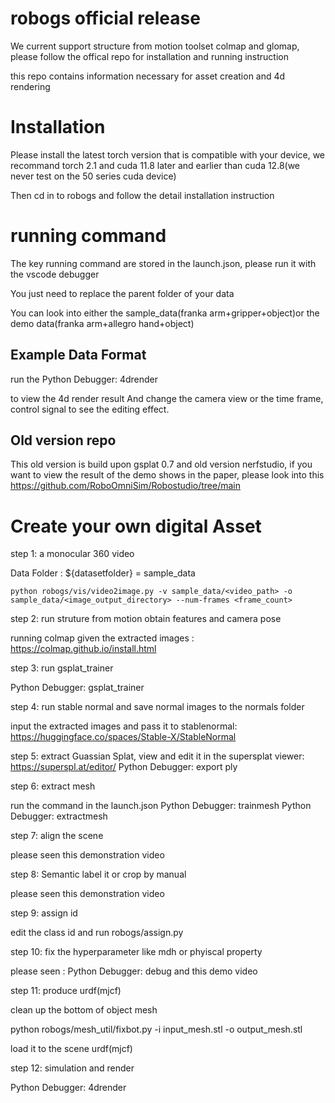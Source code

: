 # robogs official release



We current support structure from motion toolset colmap and glomap, please follow the offical repo for installation and running instruction

this repo contains information necessary for asset creation and 4d rendering


# Installation 

Please install the latest torch version that is compatible with your device, we recommand torch 2.1 and cuda 11.8 later and earlier than cuda 12.8(we never test on the 50 series cuda device)

Then cd in to robogs and follow the detail installation instruction


# running command

The key running command are stored in the launch.json, please run it with the vscode debugger

You just need to replace the parent folder of your data 

You can look into either the sample_data(franka arm+gripper+object)or the demo data(franka arm+allegro hand+object) 

## Example Data Format

run the Python Debugger: 4drender

to view the 4d render result
And change the camera view or the time frame, control signal to see the editing effect.

## Old version repo
This old version is build upon gsplat 0.7 and old version nerfstudio,
if you want to view the result of the demo shows in the paper, please look into this
https://github.com/RoboOmniSim/Robostudio/tree/main




# Create your own digital Asset

step 1: a monocular 360 video

Data Folder : ${datasetfolder} = sample_data
```shell
python robogs/vis/video2image.py -v sample_data/<video_path> -o sample_data/<image_output_directory> --num-frames <frame_count>
```
step 2: run struture from motion obtain features and camera pose

running colmap given the extracted images : https://colmap.github.io/install.html

step 3: run gsplat_trainer

Python Debugger: gsplat_trainer

step 4: run stable normal and save normal images to the normals folder

input the extracted images and pass it to stablenormal: https://huggingface.co/spaces/Stable-X/StableNormal

step 5: extract Guassian Splat, view and edit it in the supersplat viewer: https://superspl.at/editor/
Python Debugger: export ply

step 6: extract mesh

run the command in the launch.json
Python Debugger: trainmesh
Python Debugger: extractmesh

step 7: align the scene

please seen this demonstration video

step 8: Semantic label it or crop by manual 

please seen this demonstration video

step 9: assign id

edit the class id and run robogs/assign.py

step 10: fix the hyperparameter like mdh or phyiscal property

please seen : Python Debugger: debug and this demo video


step 11: produce urdf(mjcf)

clean up the bottom of object mesh

python robogs/mesh_util/fixbot.py -i input_mesh.stl -o output_mesh.stl

load it to the scene urdf(mjcf)



step 12: simulation and render


Python Debugger: 4drender